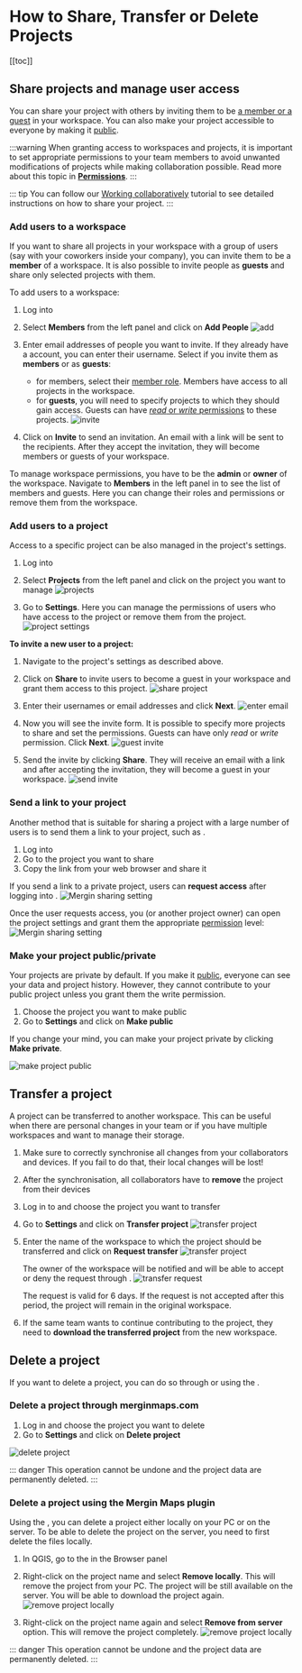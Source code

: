 # How to Share, Transfer or Delete Projects
[[toc]]

## Share projects and manage user access
You can share your <MainPlatformName /> project with others by inviting them to be [a member or a guest](./permissions/#workspace-members-and-guests) in your workspace. You can also make your <MainPlatformName /> project accessible to everyone by making it [public](#make-your-project-public-private).

:::warning
When granting access to workspaces and projects, it is important to set appropriate permissions to your team members to avoid unwanted modifications of projects while making collaboration possible. Read more about this topic in [**Permissions**](./permissions/).
:::

::: tip
You can follow our [Working collaboratively](../tutorials/working-collaboratively/) tutorial to see detailed instructions on how to share your project.
:::

### Add users to a workspace
If you want to share all projects in your workspace with a group of users (say with your coworkers inside your company), you can invite them to be a **member** of a workspace. It is also possible to invite people as **guests** and share only selected projects with them.

To add users to a workspace:
1. Log into <AppDomainNameLink />
2. Select **Members** from the left panel and click on **Add People**
   ![add ](./web-workspace-add.png)
3. Enter email addresses of people you want to invite. If they already have a <MainPlatformName /> account, you can enter their username.
   Select if you invite them as **members** or as **guests**:
   - for members, select their [member role](./permissions/#workspace-and-project-permissions). Members have access to all projects in the workspace.
   - for **guests**, you will need to specify projects to which they should gain access. Guests can have [*read* or *write* permissions](./permissions/#workspace-and-project-permissions) to these projects.
  ![invite](./workspace-members-guests.png)

4. Click on **Invite** to send an invitation. An email with a link will be sent to the recipients. After they accept the invitation, they will become members or guests of your workspace.

To manage workspace permissions, you have to be the **admin** or **owner** of the workspace. Navigate to **Members** in the left panel in <AppDomainNameLink /> to see the list of members and guests. Here you can change their roles and permissions or remove them from the workspace.

### Add users to a project
Access to a specific project can be also managed in the project's settings.
1. Log into <AppDomainNameLink />
2. Select **Projects** from the left panel and click on the project you want to manage
   ![projects](./web-projects.png)

3. Go to **Settings**. Here you can manage the permissions of users who have access to the project or remove them from the project.
   ![project settings](./project-settings.png)

**To invite a new user to a project:**
1. Navigate to the project's settings as described above.
2. Click on **Share** to invite users to become a guest in your workspace and grant them access to this project.
   ![share project](./project-share.png)

3. Enter their <MainPlatformName /> usernames or email addresses and click **Next**.
   ![enter email](./project-share-name.png)

4. Now you will see the invite form. It is possible to specify more projects to share and set the permissions. Guests can have only *read* or *write* permission. Click **Next**.
   ![guest invite](./project-share-invite.png)

5. Send the invite by clicking **Share**. They will receive an email with a link and after accepting the invitation, they will become a guest in your workspace.
   ![send invite](./project-share-invite2.png)

### Send a link to your project
Another method that is suitable for sharing a project with a large number of users is to send them a link to your project, such as <MerginMapsProject id="sarah/Basic survey/tree" />.

1. Log into <AppDomainNameLink />
2. Go to the project you want to share
3. Copy the link from your web browser and share it

<!-- Still valid? -->
If you send a link to a private project, users can **request access** after logging into <AppDomainNameLink />.
![Mergin sharing setting](./project_sharing_send_request.png)

Once the user requests access, you (or another project owner) can open the project settings and grant them the appropriate [permission](./permissions/) level:
![Mergin sharing setting](./project_sharing_requests.png)

### Make your project public/private
Your projects are private by default. If you make it [public](./permissions/#public-and-private-projects), everyone can see your data and project history. However, they cannot contribute to your public project unless you grant them the write permission.

1. Choose the project you want to make public
2. Go to **Settings** and click on **Make public**

If you change your mind, you can make your project private by clicking **Make private**.

![make project public](./project-make-public.png)

## Transfer a project
A <MainPlatformName /> project can be transferred to another workspace. This can be useful when there are personal changes in your team or if you have multiple workspaces and want to manage their storage.

1. Make sure to correctly synchronise all changes from your collaborators and devices. If you fail to do that, their local changes will be lost!
2. After the synchronisation, all collaborators have to **remove** the project from their devices
3. Log in to <AppDomainNameLink /> and choose the project you want to transfer
4. Go to **Settings** and click on **Transfer project**
   ![transfer project](./project-transfer.png)
5. Enter the name of the workspace to which the project should be transferred and click on **Request transfer**
   ![transfer project](./project-transfer2.png)
   
   The owner of the workspace will be notified and will be able to accept or deny the request through <AppDomainNameLink />.
   ![transfer request](./project-transfer-request.png)
   
   The request is valid for 6 days. If the request is not accepted after this period, the project will remain in the original workspace.

6. If the same team wants to continue contributing to the project, they need to **download the transferred project** from the new workspace.

## Delete a project
If you want to delete a project, you can do so through <AppDomainNameLink /> or using the <QGISPluginName />.

### Delete a project through merginmaps.com

1. Log in <AppDomainNameLink /> and choose the project you want to delete
2. Go to **Settings** and click on **Delete project**

![delete project](./project-delete.png)

::: danger
This operation cannot be undone and the project data are permanently deleted.
:::

### Delete a project using the Mergin Maps plugin 
Using the <QGISPluginName />, you can delete a <MainPlatformName /> project either locally on your PC or on the <MainPlatformName /> server. To be able to delete the project on the server, you need to first delete the files locally.

1. In QGIS, go to the **<MainPlatformName />** in the Browser panel
2. Right-click on the project name and select **Remove locally**. This will remove the project from your PC. The project will be still available on the <MainPlatformName /> server. You will be able to download the project again.
   ![remove project locally](./plugin-project-delete.png)

3. Right-click on the project name again and select **Remove from server** option. This will remove the <MainPlatformName /> project completely. 
   ![remove project locally](./plugin-project-delete-from-server.png)

::: danger
This operation cannot be undone and the project data are permanently deleted.
:::
